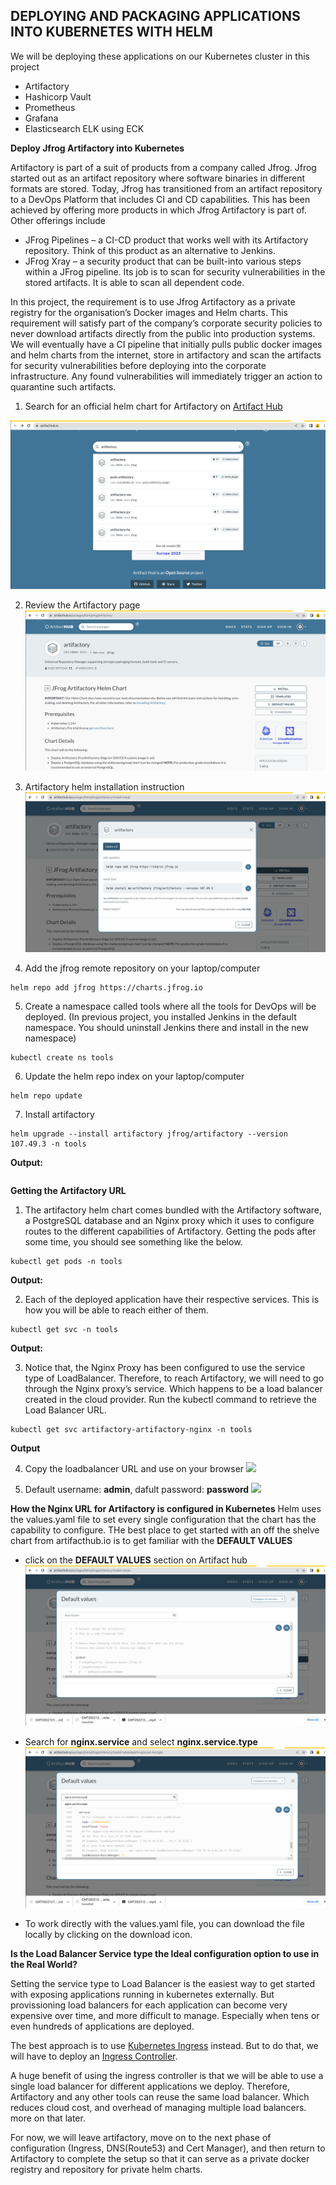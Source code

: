 ## DEPLOYING AND PACKAGING APPLICATIONS INTO KUBERNETES WITH HELM ##

We will be deploying these applications on our Kubernetes cluster in this project
- Artifactory
- Hashicorp Vault
- Prometheus
- Grafana
- Elasticsearch ELK using ECK


**Deploy Jfrog Artifactory into Kubernetes**

Artifactory is part of a suit of products from a company called Jfrog. Jfrog started out as an artifact repository where software binaries in different 
formats are stored. Today, Jfrog has transitioned from an artifact repository to a DevOps Platform that includes CI and CD capabilities. 
This has been achieved by offering more products in which Jfrog Artifactory is part of. Other offerings include

- JFrog Pipelines – a CI-CD product that works well with its Artifactory repository. Think of this product as an alternative to Jenkins.
- JFrog Xray – a security product that can be built-into various steps within a JFrog pipeline. Its job is to scan for security vulnerabilities in 
the stored artifacts. It is able to scan all dependent code.

In this project, the requirement is to use Jfrog Artifactory as a private registry for the organisation’s Docker images and Helm charts. 
This requirement will satisfy part of the company’s corporate security policies to never download artifacts directly from the public into production 
systems. We will eventually have a CI pipeline that initially pulls public docker images and helm charts from the internet, 
store in artifactory and scan the artifacts for security vulnerabilities before deploying into the corporate infrastructure. Any found 
vulnerabilities will immediately trigger an action to quarantine such artifacts.

1. Search for an official helm chart for Artifactory on [Artifact Hub](https://artifacthub.io/)

![](helm_artifactory.png)

2. Review the Artifactory page
![](artifactory_page.png)

3. Artifactory helm installation instruction
![](arti_install_instruction.png)

4. Add the jfrog remote repository on your laptop/computer
~~~
helm repo add jfrog https://charts.jfrog.io
~~~

5. Create a namespace called tools where all the tools for DevOps will be deployed. (In previous project, you installed Jenkins in the default namespace. You should uninstall Jenkins there and install in the new namespace)
~~~
kubectl create ns tools
~~~

6. Update the helm repo index on your laptop/computer
~~~
helm repo update
~~~

7. Install artifactory
~~~
helm upgrade --install artifactory jfrog/artifactory --version 107.49.3 -n tools
~~~
**Output:**
~~~

~~~

**Getting the Artifactory URL**
  1. The artifactory helm chart comes bundled with the Artifactory software, a PostgreSQL database and an Nginx proxy which it uses to configure routes to the different capabilities of Artifactory. Getting the pods after some time, you should see something like the below.
  ~~~
  kubectl get pods -n tools
  ~~~
  **Output:**
  
  2. Each of the deployed application have their respective services. This is how you will be able to reach either of them.
  ~~~
  kubectl get svc -n tools
  ~~~
  **Output:**
  
  3. Notice that, the Nginx Proxy has been configured to use the service type of LoadBalancer. Therefore, to reach Artifactory, we will need to go through the Nginx proxy’s service. Which happens to be a load balancer created in the cloud provider. Run the kubectl command to retrieve the Load Balancer URL.
  ~~~
  kubectl get svc artifactory-artifactory-nginx -n tools
  ~~~
  **Output**
  
  4. Copy the loadbalancer URL and use on your browser
  ![](jfrog_page.png)
  
  5. Default username: **admin**, dafult password: **password**
  ![](artifactory_loggedin.png)
  
**How the Nginx URL for Artifactory is configured in Kubernetes**
Helm uses the values.yaml file to set every single configuration that the chart has the capability to configure. THe best place to get started with an off the shelve chart from artifacthub.io is to get familiar with the **DEFAULT VALUES**
- click on the **DEFAULT VALUES** section on Artifact hub
![](artifactory_default_values.png)

- Search for **nginx.service** and select **nginx.service.type**
![](nginx_service_type.png)

- To work directly with the values.yaml file, you can download the file locally by clicking on the download icon.

**Is the Load Balancer Service type the Ideal configuration option to use in the Real World?**

Setting the service type to Load Balancer is the easiest way to get started with exposing applications running in kubernetes externally. But provissioning load balancers for each application can become very expensive over time, and more difficult to manage. Especially when tens or even hundreds of applications are deployed.

The best approach is to use [Kubernetes Ingress](https://kubernetes.io/docs/concepts/services-networking/ingress/) instead. But to do that, we will have to deploy an [Ingress Controller](https://kubernetes.io/docs/concepts/services-networking/ingress-controllers/).

A huge benefit of using the ingress controller is that we will be able to use a single load balancer for different applications we deploy. Therefore, Artifactory and any other tools can reuse the same load balancer. Which reduces cloud cost, and overhead of managing multiple load balancers. more on that later.

For now, we will leave artifactory, move on to the next phase of configuration (Ingress, DNS(Route53) and Cert Manager), and then return to Artifactory to complete the setup so that it can serve as a private docker registry and repository for private helm charts.
